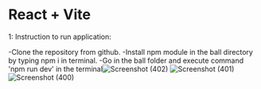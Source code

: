 # React + Vite

1: Instruction to run application:

-Clone the repository from github.
-Install npm module in the ball directory by typing npm i in terminal.
-Go in the ball folder and execute command 'npm run dev' in the terminal![Screenshot (402)](https://github.com/user-attachments/assets/e7f9ac91-e305-4d93-bb7b-907c206480e6)
![Screenshot (401)](https://github.com/user-attachments/assets/daae6aa8-9032-494d-bea6-550a83da5a3a)
![Screenshot (400)](https://github.com/user-attachments/assets/92cf4793-1918-41ec-a5f1-08ecf6dd64e6)
